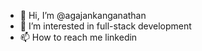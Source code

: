 - 👋 Hi, I’m @agajankanganathan
- 👀 I’m interested in full-stack development
- 📫 How to reach me linkedin

<!---
agajankanganathan/agajankanganathan is a ✨ special ✨ repository because its `README.md` (this file) appears on your GitHub profile.
You can click the Preview link to take a look at your changes.
--->
